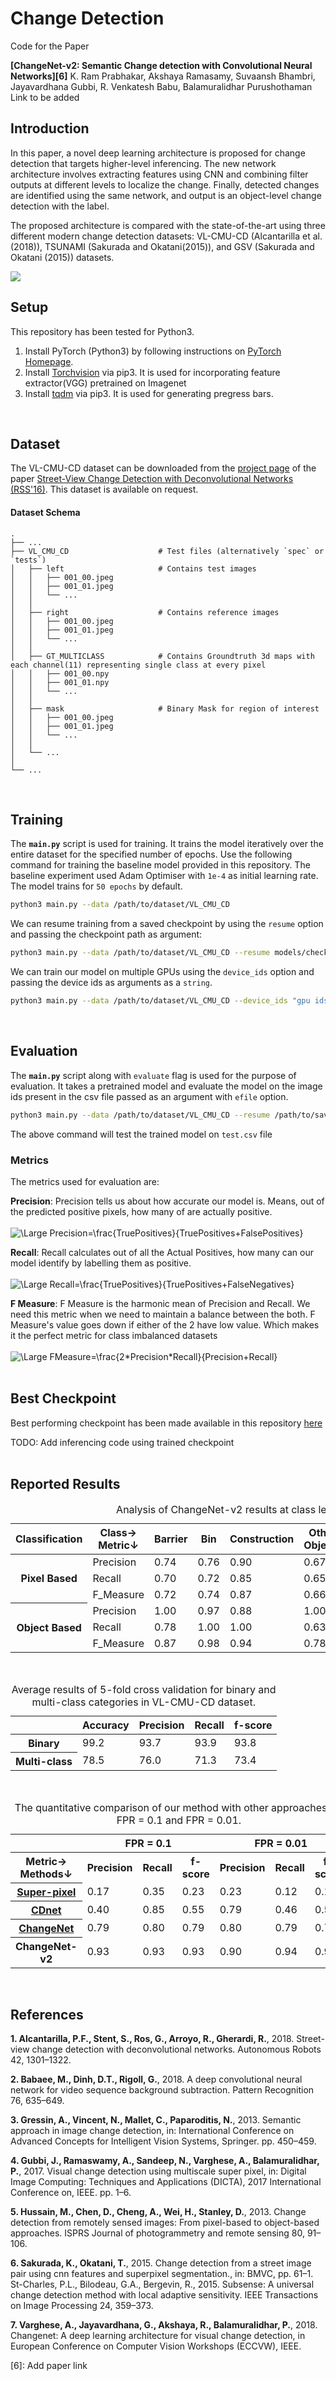 Change Detection
========================================

Code for the Paper

**[ChangeNet-v2: Semantic Change detection with Convolutional Neural Networks][6]**
K. Ram Prabhakar, Akshaya Ramasamy, Suvaansh Bhambri, Jayavardhana Gubbi, R. Venkatesh Babu, Balamuralidhar Purushothaman
<br>Link to be added[]()
<br>

Introduction
------------

In this paper, a novel deep learning architecture is proposed for change detection that targets higher-level inferencing. 
The new network architecture involves extracting features using CNN and combining filter outputs at different levels to 
localize the change. Finally, detected changes are identified using the same network, and output is an object-level change
detection with the label. 

The proposed architecture is compared with the state-of-the-art using three different modern
change detection datasets: VL-CMU-CD (Alcantarilla et al. (2018)), TSUNAMI (Sakurada and Okatani(2015)), and GSV 
(Sakurada and Okatani (2015)) datasets.

<img src="https://github.com/suvaansh/CorrNet/blob/master/Images/ChangeNet_Img1.jpg"/>
<br>

Setup
-----

This repository has been tested for Python3.

1. Install PyTorch (Python3) by following instructions on [PyTorch Homepage][1].
2. Install [Torchvision][2] via pip3. It is used for incorporating feature extractor(VGG) pretrained on Imagenet
3. Install [tqdm][3] via pip3. It is used for generating pregress bars.
<br>

Dataset
-------
The VL-CMU-CD dataset can be downloaded from the [project page][5] of the paper [Street-View Change Detection with Deconvolutional Networks (RSS'16)][4].
This dataset is available on request.

#### Dataset Schema

    .
    ├── ...
    ├── VL_CMU_CD                    # Test files (alternatively `spec` or `tests`)
    │   ├── left                     # Contains test images
    │   │   ├── 001_00.jpeg
    │   │   ├── 001_01.jpeg
    │   │   └── ...
    │   │
    │   ├── right                    # Contains reference images
    │   │   ├── 001_00.jpeg
    │   │   ├── 001_01.jpeg
    │   │   └── ...
    │   │
    │   ├── GT_MULTICLASS            # Contains Groundtruth 3d maps with each channel(11) representing single class at every pixel
    │   │   ├── 001_00.npy
    │   │   ├── 001_01.npy
    │   │   └── ...
    │   │
    │   ├── mask                     # Binary Mask for region of interest
    │   │   ├── 001_00.jpeg
    │   │   ├── 001_01.jpeg
    │   │   └── ...
    │   │
    │   └── ...
    │
    └── ...
<br>

Training
--------

The **`main.py`** script is used for training. It trains the model iteratively over the entire dataset for the specified number of epochs. Use the following command for training the baseline model provided in this repository. The baseline experiment used Adam Optimiser with `1e-4` as initial learning rate. The model trains for `50 epochs` by default.

```sh
python3 main.py --data /path/to/dataset/VL_CMU_CD
```

We can resume training from a saved checkpoint by using the `resume` option and passing the checkpoint path as argument: 

```sh
python3 main.py --data /path/to/dataset/VL_CMU_CD --resume models/checkpoint.pth.tar
```

We can train our model on multiple GPUs using the `device_ids` option and passing the device ids as arguments as a `string`. 

```sh
python3 main.py --data /path/to/dataset/VL_CMU_CD --device_ids "gpu ids separated by commas (e.g. 0,1,2,...)"
```
<br>

Evaluation
----------
The **`main.py`** script along with `evaluate` flag is  used for the purpose of evaluation. It takes a pretrained model and evaluate the model on the image ids present in the csv file passed as an argument with `efile` option.

```sh
python3 main.py --data /path/to/dataset/VL_CMU_CD --resume /path/to/saved/model.pth.tar --evaluate --efile test 
```
The above command will test the trained model on `test.csv` file


### Metrics

The metrics used for evaluation are:

**Precision**: Precision tells us about how accurate our model is. Means, out of the predicted positive pixels, how many of are actually positive.<br><br>
<img src="https://latex.codecogs.com/svg.latex?\Large&space;Precision=\frac{TruePositives}{TruePositives+FalsePositives}" title="\Large Precision=\frac{TruePositives}{TruePositives+FalsePositives}" />
<br>

**Recall**: Recall calculates out of all the Actual Positives, how many can our model identify by labelling them as positive.<br><br>
<img src="https://latex.codecogs.com/svg.latex?\Large&space;Recall=\frac{TruePositives}{TruePositives+FalseNegatives}" title="\Large Recall=\frac{TruePositives}{TruePositives+FalseNegatives}" />
<br>

**F Measure**: F Measure is the harmonic mean of Precision and Recall. We need this metric when we need to maintain a balance between the both. F Measure's value goes down if either of the 2 have low value. Which makes it the perfect metric for class imbalanced datasets <br><br> 
<img src="https://latex.codecogs.com/svg.latex?\Large&space;FMeasure=\frac{2*Precision*Recall}{Precision+Recall}" title="\Large FMeasure=\frac{2*Precision*Recall}{Precision+Recall}" />
<br><br>

Best Checkpoint
---------------
Best performing checkpoint has been made available in this repository [here](https://github.com/suvaansh/CorrNet/tree/master/models)

TODO: Add inferencing code using trained checkpoint
<br><br>

Reported Results
----------------

<table>
    <caption> Analysis of ChangeNet-v2 results at class level on VL-CMU-CD data set. </caption>
    <thead>
        <tr>
            <th>Classification</th>
            <th>Class→ <br> Metric↓</th>
            <th>Barrier</th>
            <th>Bin</th>
            <th>Construction</th>
            <th>Other Objects</th>
            <th>Person Bicycle</th>
            <th>Rubbish Bin</th>
            <th>Sign Board</th>
            <th>Traffic Cone</th>
            <th>Vehicle</th>
        </tr>
    </thead>
    <tbody>
        <tr>
            <th rowspan=3>Pixel Based</th>
            <td>Precision</td>
            <td >0.74</td>
            <td>0.76</td>
            <td>0.90</td>
            <td>0.67</td>
            <td>0.84</td>
            <td>0.56</td>
            <td>0.78</td>
            <td>0.67</td>
            <td>0.92</td>            
        </tr>
        <tr>
            <td>Recall</td>
            <td>0.70</td>
            <td>0.72</td>
            <td>0.85</td>
            <td>0.65</td>
            <td>0.79</td>
            <td>0.50</td>
            <td>0.69</td>
            <td>0.60</td>
            <td>0.88</td>
        </tr>
        <tr>
            <td>F_Measure</td>
            <td>0.72</td>
            <td>0.74</td>
            <td>0.87</td>
            <td>0.66</td>
            <td>0.81</td>
            <td>0.53</td>
            <td>0.73</td>
            <td>0.63</td>
            <td>0.90</td>
        </tr>
        <tr>
            <th rowspan=3>Object Based</th>
            <td>Precision</td>
            <td>1.00</td>
            <td>0.97</td>
            <td>0.88</td>
            <td>1.00</td>
            <td>1.00</td>
            <td>0.96</td>
            <td>1.00</td>
            <td>1.00</td>
            <td>1.00</td>            
        </tr>
        <tr>
            <td>Recall</td>
            <td>0.78</td>
            <td>1.00</td>
            <td>1.00</td>
            <td>0.63</td>
            <td>1.00</td>
            <td>1.00</td>
            <td>0.87</td>
            <td>0.58</td>
            <td>0.97</td>
        </tr>
        <tr>
            <td>F_Measure</td>
            <td>0.87</td>
            <td>0.98</td>
            <td>0.94</td>
            <td>0.78</td>
            <td>1.00</td>
            <td>0.97</td>
            <td>0.93</td>
            <td>0.73</td>
            <td>0.98</td>
        </tr>    
    </tbody>
</table>

<br>

<table>
    <caption> Average results of 5-fold cross validation for binary and multi-class
categories in VL-CMU-CD dataset. </caption>
    <thead>
        <tr>
            <th></th>
            <th>Accuracy</th>
            <th>Precision</th>
            <th>Recall</th>
            <th>f-score</th>
        </tr>
    </thead>
    <tbody>
        <tr>
            <th>Binary</th>
            <td>99.2</td>
            <td>93.7</td>
            <td>93.9</td>
            <td>93.8</td>
        </tr>
        <tr>
            <th>Multi-class</th>
            <td>78.5</td>
            <td>76.0</td>
            <td>71.3</td>
            <td>73.4</td>
        </tr>
    </tbody>
</table>

<br>

<table>
    <caption> The quantitative comparison of our method with other approaches for
FPR = 0.1 and FPR = 0.01. </caption>
    <thead>
        <tr>
            <th></th>
            <th colspan=3>FPR = 0.1</th>
            <th colspan=3>FPR = 0.01</th>
        </tr>
    </thead>
    <tbody>
        <tr>
            <th>Metric→ <br> Methods↓</th>
            <th>Precision</th>
            <th>Recall</th>
            <th>f-score</th>
            <th>Precision</th>
            <th>Recall</th>
            <th>f-score</th>
        </tr>
        <tr>
            <th><a href = "https://ieeexplore.ieee.org/stamp/stamp.jsp?tp=&arnumber=8227506" target="_blank" rel="noopener noreferrer">Super-pixel</a></th>
            <td>0.17</td>
            <td>0.35</td>
            <td>0.23</td>
            <td>0.23</td>
            <td>0.12</td>
            <td>0.15</td>
        </tr>
        <tr>
            <th><a href ="http://www.robesafe.com/personal/roberto.arroyo/docs/Alcantarilla16rss.pdf" target="_blank" rel="noopener noreferrer">CDnet</a></th>
            <td>0.40</td>
            <td>0.85</td>
            <td>0.55</td>
            <td>0.79</td>
            <td>0.46</td>
            <td>0.58</td>
        </tr>
        <tr>
            <th><a href = "http://openaccess.thecvf.com/content_ECCVW_2018/papers/11130/Varghese_ChangeNet_A_Deep_Learning_Architecture_for_Visual_Change_Detection_ECCVW_2018_paper.pdf" target="_blank" rel="noopener noreferrer">ChangeNet</a></th>
            <td>0.79</td>
            <td>0.80</td>
            <td>0.79</td>
            <td>0.80</td>
            <td>0.79</td>
            <td>0.79</td>
        </tr>
        <tr>
            <th>ChangeNet-v2</th>
            <td>0.93</td>
            <td>0.93</td>
            <td>0.93</td>
            <td>0.90</td>
            <td>0.94</td>
            <td>0.93</td>         
        </tr>
    </tbody>
</table>
<br>

References
----------

**1. Alcantarilla, P.F., Stent, S., Ros, G., Arroyo, R., Gherardi, R.**, 2018. Street-
view change detection with deconvolutional networks. Autonomous Robots 42, 1301–1322.

**2. Babaee, M., Dinh, D.T., Rigoll, G.**, 2018. A deep convolutional neural network for video sequence background subtraction. Pattern Recognition 76, 635–649.

**3. Gressin, A., Vincent, N., Mallet, C., Paparoditis, N.**, 2013. Semantic approach in image change detection, in: International Conference on Advanced Concepts for Intelligent Vision Systems, Springer. pp. 450–459.

**4. Gubbi, J., Ramaswamy, A., Sandeep, N., Varghese, A., Balamuralidhar, P.**, 2017. Visual change detection using multiscale super pixel, in: Digital Image Computing: Techniques and Applications (DICTA), 2017 International Conference on, IEEE. pp. 1–6.

**5. Hussain, M., Chen, D., Cheng, A., Wei, H., Stanley, D.**, 2013. Change detection from remotely sensed images: From pixel-based to object-based approaches. ISPRS Journal of photogrammetry and remote sensing 80, 91–106.

**6. Sakurada, K., Okatani, T.**, 2015. Change detection from a street image pair using cnn features and superpixel segmentation., in: BMVC, pp. 61–1. St-Charles, P.L., Bilodeau, G.A., Bergevin, R., 2015. Subsense: A universal
change detection method with local adaptive sensitivity. IEEE Transactions on Image Processing 24, 359–373.

**7. Varghese, A., Jayavardhana, G., Akshaya, R., Balamuralidhar, P.**, 2018. Changenet: A deep learning architecture for visual change detection, in European Conference on Computer Vision Workshops (ECCVW), IEEE.


[1]: https://pytorch.org
[2]: https://pypi.python.org/pypi/tqdm
[3]: https://pytorch.org/docs/stable/torchvision/index.html
[4]: http://www.robesafe.com/personal/roberto.arroyo/docs/Alcantarilla16rss.pdf
[5]: https://ghsi.github.io/proj/RSS2016.html
[6]: Add paper link
